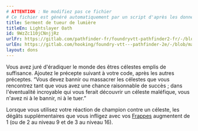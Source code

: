 ```yaml
---
# ATTENTION : Ne modifiez pas ce fichier
# Ce fichier est généré automatiquement par un script d'après les données du module Foundry VTT officiel et de sa traduction
title: Serment de tueur de lumière
titleEn: Lightslayer Oath
id: 9WzZc110jCNnjjRz
urlFr: https://gitlab.com/pathfinder-fr/foundryvtt-pathfinder2-fr/-/blob/master/data/feats/9WzZc110jCNnjjRz.htm
urlEn: https://gitlab.com/hooking/foundry-vtt---pathfinder-2e/-/blob/master/packs/data/feats.db/lightslayer-oath.json
layout: dons
---
```

Vous avez juré d'éradiquer le monde des êtres célestes emplis de suffisance. Ajoutez le précepte suivant à votre code, après les autres préceptes. “Vous devez bannir ou massacrer les célestes que vous rencontrez tant que vous avez une chance raisonnable de succès ; dans l'éventualité incroyable qui vous ferait découvrir un céleste maléfique, vous n'avez ni à le bannir, ni à le tuer.”

Lorsque vous utilisez votre réaction de champion contre un céleste, les dégâts supplémentaires que vous infligez avec vos [Frappes](../actions/frapper.md) augmentent de 1 (ou de 2 au niveau 9 et de 3 au niveau 16).
